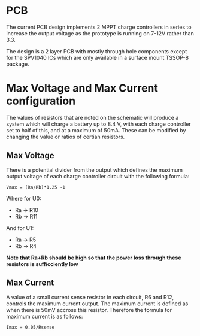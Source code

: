 # PCB
The current PCB design implements 2 MPPT charge controllers in series to increase the output voltage as the prototype is running on 7-12V rather than 3.3.

The design is a 2 layer PCB with mostly through hole components except for the SPV1040 ICs which are only available in a surface mount TSSOP-8 package.

# Max Voltage and Max Current configuration
The values of resistors that are noted on the schematic will produce a system which will charge a battery up to 8.4 V, with each charge controller set to half of this, and at a maximum of 50mA. These can be modified by changing the value or ratios of certian resistors.
## Max Voltage
There is a potential divider from the output which defines the maximum output voltage of each charge controller circuit with the following formula:

`Vmax = (Ra/Rb)*1.25 -1`

Where for U0:
* Ra -> R10
* Rb -> R11
    
And for U1:
* Ra -> R5
* Rb -> R4

**Note that Ra+Rb should be high so that the power loss through these resistors is sufficciently low**

## Max Current
A value of a small current sense resistor in each circuit, R6 and R12, controls the maximum current output. The maximum current is defined as when there is 50mV accross this resistor. Therefore the formula for maximum current is as follows:
 
 `Imax = 0.05/Rsense`
